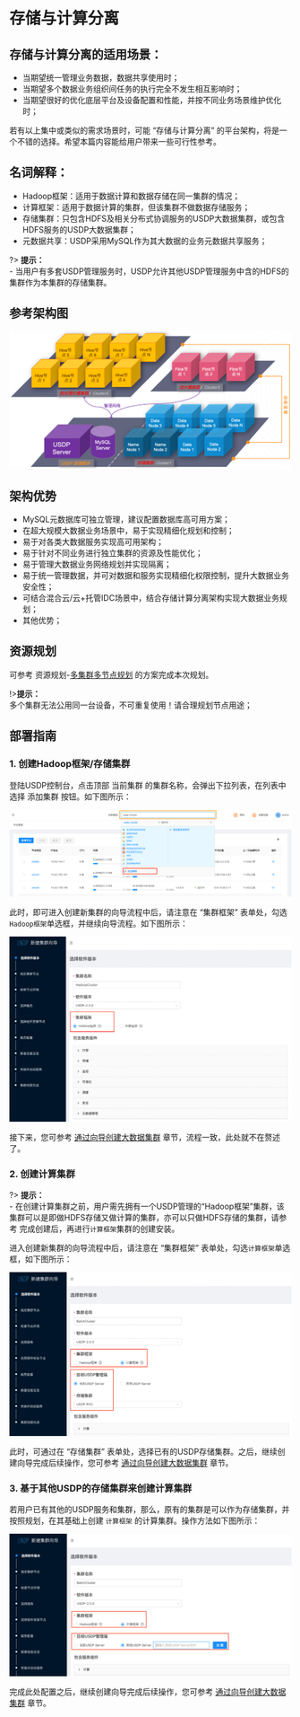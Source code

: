 # 存储与计算分离



## 存储与计算分离的适用场景：

- 当期望统一管理业务数据，数据共享使用时；
- 当期望多个数据业务组织间任务的执行完全不发生相互影响时；
- 当期望很好的优化底层平台及设备配置和性能，并按不同业务场景维护优化时；

若有以上集中或类似的需求场景时，可能 “存储与计算分离” 的平台架构，将是一个不错的选择。希望本篇内容能给用户带来一些可行性参考。



## 名词解释：

- Hadoop框架：适用于数据计算和数据存储在同一集群的情况；
- 计算框架：适用于数据计算的集群，但该集群不做数据存储服务；
- 存储集群：只包含HDFS及相关分布式协调服务的USDP大数据集群，或包含HDFS服务的USDP大数据集群；
- 元数据共享：USDP采用MySQL作为其大数据的业务元数据共享服务；

?> **提示：**</br>- 当用户有多套USDP管理服务时，USDP允许其他USDP管理服务中含的HDFS的集群作为本集群的存储集群。



## 参考架构图

![img](../../images/xc_x86_2.1.x/clusters/20220425155255.png)



## 架构优势

- MySQL元数据库可独立管理，建议配置数据库高可用方案；
- 在超大规模大数据业务场景中，易于实现精细化规划和控制；
- 易于对各类大数据服务实现高可用架构；
- 易于针对不同业务进行独立集群的资源及性能优化；
- 易于管理大数据业务网络规划并实现隔离；
- 易于统一管理数据，并可对数据和服务实现精细化权限控制，提升大数据业务安全性；
- 可结合混合云/云+托管IDC场景中，结合存储计算分离架构实现大数据业务规划；
- 其他优势；



## 资源规划

可参考 资源规划-[多集群多节点规划](usdpdc/plan&create/deploy_plan?id=_3-多集群多节点规划) 的方案完成本次规划。

!>**提示：**</br>多个集群无法公用同一台设备，不可重复使用！请合理规划节点用途；



## 部署指南

### 1. 创建Hadoop框架/存储集群

登陆USDP控制台，点击顶部 <kbd>当前集群</kbd> 的集群名称，会弹出下拉列表，在列表中选择 <kbd>添加集群</kbd> 按钮。如下图所示：

![img](../../images/xc_x86_2.1.x/clusters/2020123035003.png)

此时，即可进入创建新集群的向导流程中后，请注意在 “集群框架” 表单处，勾选`Hadoop框架`单选框，并继续向导流程。如下图所示：

![img](../../images/xc_x86_2.1.x/clusters/20220425161652.png)

接下来，您可参考 [通过向导创建大数据集群](/usdpdc/plan&create/first_create?id=_31-向导-选择软件版本) 章节，流程一致，此处就不在赘述了。

### 2. 创建计算集群

?> **提示：**</br>- 在创建计算集群之前，用户需先拥有一个USDP管理的“Hadoop框架”集群，该集群可以是即做HDFS存储又做计算的集群，亦可以只做HDFS存储的集群，请参考  完成创建后，再进行`计算框架`集群的创建安装。

进入创建新集群的向导流程中后，请注意在 “集群框架” 表单处，勾选`计算框架`单选框，如下图所示：

![img](../../images/xc_x86_2.1.x/clusters/20220425161921.png)

此时，可通过在 “存储集群” 表单处，选择已有的USDP存储集群。之后，继续创建向导完成后续操作，您可参考 [通过向导创建大数据集群](/usdpdc/plan&create/first_create?id=_31-向导-选择软件版本) 章节。

### 3. 基于其他USDP的存储集群来创建计算集群

若用户已有其他的USDP服务和集群，那么，原有的集群是可以作为存储集群，并按照规划，在其基础上创建 `计算框架` 的计算集群。操作方法如下图所示：

![img](../../images/xc_x86_2.1.x/clusters/20220425162013.png)

完成此处配置之后，继续创建向导完成后续操作，您可参考 [通过向导创建大数据集群](/usdpdc/plan&create/first_create?id=_31-向导-选择软件版本) 章节。